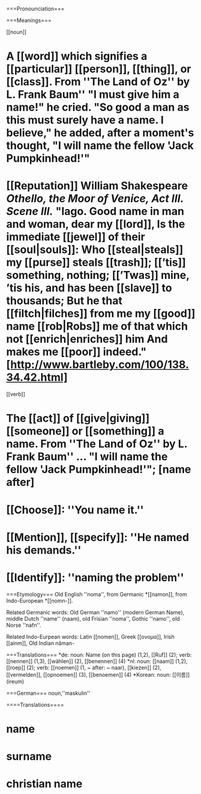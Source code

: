 ===Pronounciation===

===Meanings===

[[noun]]
# A [[word]] which signifies a [[particular]] [[person]], [[thing]], or [[class]]. From ''The Land of Oz'' by L. Frank Baum'' "I must give him a name!" he cried. "So good a man as this must surely have a name. I believe," he added, after a moment's thought, "I will name the fellow 'Jack Pumpkinhead!'"
# [[Reputation]] William Shakespeare <i>Othello, the Moor of Venice, Act III. Scene III.</i> "Iago. Good name in man and woman, dear my [[lord]], Is the immediate [[jewel]] of their [[soul|souls]]: Who [[steal|steals]] my [[purse]] steals [[trash]]; [[’tis]] something, nothing; [[’Twas]] mine, ’tis his, and has been [[slave]] to thousands; But he that [[filtch|filches]] from me my [[good]] name [[rob|Robs]] me of that which not [[enrich|enriches]] him And makes me [[poor]] indeed." [http://www.bartleby.com/100/138.34.42.html]

[[verb]]
# The [[act]] of [[give|giving]] [[someone]] or [[something]] a name. From ''The Land of Oz'' by L. Frank Baum'' ... "I will name the fellow 'Jack Pumpkinhead!'"; [name after]
# [[Choose]]: ''You name it.''
# [[Mention]], [[specify]]: ''He named his demands.''
# [[Identify]]: ''naming the problem''

===Etymology===
Old English ''noma'', from Germanic *[[namon]], from Indo-European *[[nomn-]].

Related Germanic words: Old German ''namo'' (modern German Name), middle Dutch ''name'' (naam), old Frisian ''noma'', Gothic ''namo'', old Norse ''nafn''.

Related Indo-Eurpean words: Latin [[nomen]], Greek [[ονομα]], Irish [[ainm]], Old Indian n&acirc;man-

===Translations===
*de: noun: Name (on this page) (1,2), [[Ruf]] (2); verb: [[nennen]] (1,3), [[w&auml;hlen]] (2), [[benennen]] (4)
*nl: noun: [[naam]] (1,2), [[roep]] (2); verb: [[noemen]] (1, ~ after: ~ naar), [[kiezen]] (2), [[vermelden]], [[opnoemen]] (3), [[benoemen]] (4)
*Korean: noun: [[이름]] (ireum)

===German===
noun,''maskulin''

====Translations====
# name
# surname
# christian name